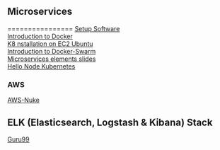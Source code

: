 
## Microservices
================
[Setup Software](/setup-microservices.txt)<br>
[Introduction to Docker](/Intro_to_Docker.txt)<br>
[K8 nstallation on EC2 Ubuntu](/K8-Installation-EC2-Ubuntu.txt)<br>
[Introduction to Docker-Swarm](/Docker-Swarm.txt)<br>
[Microservices elements slides](/microservices-elements-slides.pdf)<br>
[Hello Node Kubernetes](/Hello_Node_Kubernetes.txt)<br>


### AWS
[AWS-Nuke](https://github.com/rebuy-de/aws-nuke)<br>


## ELK (Elasticsearch, Logstash & Kibana) Stack
[Guru99](https://www.guru99.com/elk-stack-tutorial.html)<b>
